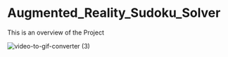 # Augmented_Reality_Sudoku_Solver

This is an overview of the Project

![video-to-gif-converter (3)](https://user-images.githubusercontent.com/58707157/85078298-6ab25580-b1c4-11ea-80ce-209a2c520727.gif)
